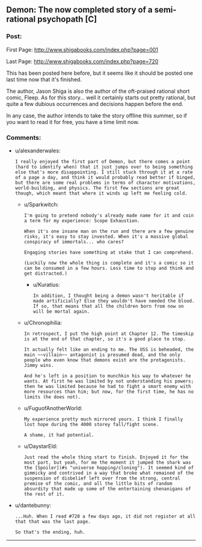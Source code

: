 ## Demon: The now completed story of a semi-rational psychopath [C]

### Post:

First Page: http://www.shigabooks.com/index.php?page=001

Last Page: http://www.shigabooks.com/index.php?page=720

This has been posted here before, but it seems like it should be posted one last time now that it's finished.

The author, Jason Shiga is also the author of the oft-praised rational short comic, Fleep. As for this story... well it certainly starts out pretty rational, but quite a few dubious occurrences and decisions happen before the end.

In any case, the author intends to take the story offline this summer, so if you want to read it for free, you have a time limit now.

### Comments:

- u/alexanderwales:
  ```
  I really enjoyed the first part of Demon, but there comes a point (hard to identify when) that it just jumps over to being something else that's more disappointing. I still stuck through it at a rate of a page a day, and think it would probably read better if binged, but there are some real problems in terms of character motivations, world-building, and physics. The first few sections are great though, which meant that where it winds up left me feeling cold.
  ```

  - u/Sparkwitch:
    ```
    I'm going to pretend nobody's already made name for it and coin a term for my experience: Scope Exhaustion.

    When it's one insane man on the run and there are a few genuine risks, it's easy to stay invested. When it's a massive global conspiracy of immortals... who cares?

    Engaging stories have something at stake that I can comprehend.

    (Luckily now the whole thing is complete and it's a comic so it can be consumed in a few hours. Less time to stop and think and get distracted.)
    ```

    - u/Kuratius:
      ```
      In addition, I thought being a demon wasn't heritable if made artificially? Else they wouldn't have needed the blood.
      If so, that means that all the children born from now on will be mortal again.
      ```

  - u/Chronophilia:
    ```
    In retrospect, I put the high point at Chapter 12. The timeskip is at the end of that chapter, so it's a good place to stop.

    It actually felt like an ending to me. The OSS is beheaded, the main ~~villain~~ antagonist is presumed dead, and the only people who even know that demons exist are the protagonists. Jimmy wins.

    And he's left in a position to munchkin his way to whatever he wants. At first he was limited by not understanding his powers; then he was limited because he had to fight a smart enemy with more resources than him; but now, for the first time, he has no limits (he does not).
    ```

  - u/FuguofAnotherWorld:
    ```
    My experience pretty much mirrored yours. I think I finally lost hope during the 4000 storey fall/fight scene.

    A shame, it had potential.
    ```

  - u/DaystarEld:
    ```
    Just read the whole thing start to finish. Enjoyed it for the most part, but yeah, for me the moment it jumped the shark was the [Spoiler](#s "universe hopping/cloning"). It seemed kind of gimmicky and contrived in a way that broke what remained of the suspension of disbelief left over from the strong, central premise of the comic, and all the little bits of random absurdity that made up some of the entertaining shenanigans of the rest of it.
    ```

- u/dantebunny:
  ```
  ...Huh. When I read #720 a few days ago, it did not register at all that that was the last page.

  So that's the ending, huh.
  ```

---

